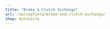 ```yaml
---
title: "Brake & Clutch Exchange"
url: /springfield/brake-und-clutch-exchange/
shop: Autoteile
---
```

